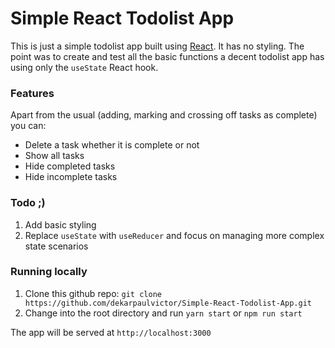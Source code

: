 # Simple React Todolist App

This is just a simple todolist app built using [React](https://reactjs.org).
It has no styling. The point was to create and test all the basic functions
a decent todolist app has using only the `useState` React hook.

### Features

Apart from the usual (adding, marking and crossing off tasks as complete) you can:
  - Delete a task whether it is complete or not
  - Show all tasks
  - Hide completed tasks
  - Hide incomplete tasks

### Todo ;)

1. Add basic styling
2. Replace `useState` with `useReducer` and focus on managing more complex
   state scenarios 

### Running locally

1. Clone this github repo: `git clone https://github.com/dekarpaulvictor/Simple-React-Todolist-App.git`
2. Change into the root directory and run `yarn start` or `npm run start`

The app will be served at `http://localhost:3000`
